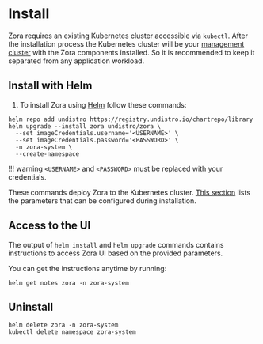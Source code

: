 # Install

Zora requires an existing Kubernetes cluster accessible via `kubectl`.
After the installation process the Kubernetes cluster will be your [management cluster](/glossary#management-cluster)
with the Zora components installed. 
So it is recommended to keep it separated from any application workload.

## Install with Helm

1. To install Zora using [Helm](https://helm.sh/docs/) follow these commands:

```shell
helm repo add undistro https://registry.undistro.io/chartrepo/library
helm upgrade --install zora undistro/zora \
  --set imageCredentials.username='<USERNAME>' \
  --set imageCredentials.password='<PASSWORD>' \
  -n zora-system \
  --create-namespace
```

!!! warning
    `<USERNAME>` and `<PASSWORD>` must be replaced with your credentials.

These commands deploy Zora to the Kubernetes cluster.
[This section](helm-chart.md) lists the parameters
that can be configured during installation.

## Access to the UI

The output of `helm install` and `helm upgrade` commands
contains instructions to access Zora UI based on the provided parameters.

You can get the instructions anytime by running: 

```shell
helm get notes zora -n zora-system
```

## Uninstall

```shell
helm delete zora -n zora-system
kubectl delete namespace zora-system
```
